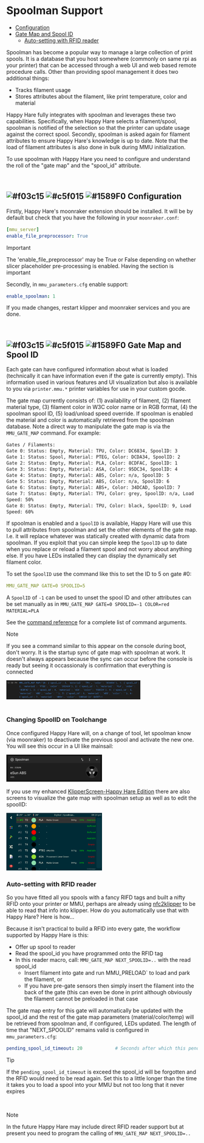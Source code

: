 # Spoolman Support
- [Configuration](#---configuration)<br>
- [Gate Map and Spool ID](#---gate-map-and-spool-id)<br>
  - [Auto-setting with RFID reader](#auto-setting-with-rfid-reader)<br>

Spoolman has become a popular way to manage a large collection of print spools. It is a database that you host somewhere (commonly on same rpi as your printer) that can be accessed through a web UI and web based remote procedure calls. Other than providing spool management it does two additional things:
- Tracks filament usage
- Stores attributes about the filament, like print temperature, color and material

Happy Hare fully integrates with spoolman and leverages these two capabilities. Specifically, when Happy Hare selects a filament/spool, spoolman is notified of the selection so that the printer can update usage against the correct spool.  Secondly, spoolman is asked again for filament attributes to ensure Happy Hare's knowledge is up to date. Note that the load of filament attributes is also done in bulk during MMU initialization.

To use spoolman with Happy Hare you need to configure and understand the roll of the "gate map" and the "spool_id" attribute.

<br>

## ![#f03c15](/doc/f03c15.png) ![#c5f015](/doc/c5f015.png) ![#1589F0](/doc/1589F0.png) Configuration

Firstly, Happy Hare's moonraker extension should be installed. It will be by default but check that you have the following in your `moonraker.conf`:
```yml
[mmu_server]
enable_file_preprocessor: True
```
> [!IMPORTANT]  
> The 'enable_file_preprocessor' may be True or False depending on whether slicer placeholder pre-processing is enabled. Having the section is important

Secondly, in `mmu_parameters.cfg` enable support:
```yml
enable_spoolman: 1
```
If you made changes, restart klipper and moonraker services and you are done.

<br>

## ![#f03c15](/doc/f03c15.png) ![#c5f015](/doc/c5f015.png) ![#1589F0](/doc/1589F0.png) Gate Map and Spool ID

Each gate can have configured information about what is loaded (technically it can have information even if the gate is currently empty). This information used in various features and UI visualization but also is available to you via `printer.mmu.*` printer variables for use in your custom gocde.

The gate map currently consists of: (1) availability of filament, (2) filament material type, (3) filament color in W3C color name or in RGB format, (4) the spoolman spool ID, (5) load/unload speed override. If spoolman is enabled the material and color is automatically retrieved from the spoolman database. Note a direct way to manipulate the gate map is via the `MMU_GATE_MAP` command. For example:
```
Gates / Filaments:
Gate 0: Status: Empty, Material: TPU, Color: DC6834, SpoolID: 3
Gate 1: Status: Spool, Material: PTEG, Color: DCDA34, SpoolID: 2
Gate 2: Status: Empty, Material: PLA, Color: 8CDFAC, SpoolID: 1
Gate 3: Status: Empty, Material: ASA, Color: 95DC34, SpoolID: 4
Gate 4: Status: Empty, Material: ABS, Color: n/a, SpoolID: 5
Gate 5: Status: Empty, Material: ABS, Color: n/a, SpoolID: 6
Gate 6: Status: Empty, Material: ABS+, Color: 34DCAD, SpoolID: 7
Gate 7: Status: Empty, Material: TPU, Color: grey, SpoolID: n/a, Load Speed: 50%
Gate 8: Status: Empty, Material: TPU, Color: black, SpoolID: 9, Load Speed: 60%
```
If spoolman is enabled and a `SpoolID` is available, Happy Hare will use this to pull attributes from spoolman and set the other elements of the gate map. I.e. it will replace whatever was statically created with dynamic data from spoolman. If you exploit that you can simple keep the `SpoolID` up to date when you replace or reload a filament spool and not worry about anything else. If you have LEDs installed they can display the dynamically set filament color.

To set the `SpoolID` use the command like this to set the ID to 5 on gate #0:
```yml
MMU_GATE_MAP GATE=0 SPOOLID=5
```
A `SpoolID` of `-1` can be used to unset the spool ID and other attributes can be set manually as in `MMU_GATE_MAP GATE=0 SPOOLID=-1 COLOR=red MATERIAL=PLA`

See the [command reference](/doc/command_reference.md) for a complete list of command arguments.

> [!NOTE]  
> If you see a command similar to this appear on the console during boot, don't worry. It is the startup sync of gate map with spoolman at work. It doesn't always appears because the sync can occur before the console is ready but seeing it occassionaly is confirmation that everything is connected
> 
> <img src="/doc/spoolman_support/spoolman_update.png" width="70%">

<br>

### Changing SpoolID on Toolchange
Once configured Happy Hare will, on a change of tool, let spoolman know (via moonraker) to deactivate the previous spool and activate the new one. You will see this occur in a UI like mainsail:

<img src="/doc/spoolman_support/spoolman_mainsail.png" width="50%">

If you use my enhanced [KlipperScreen-Happy Hare Edition](https://github.com/moggieuk/KlipperScreen-Happy-Hare-Edition) there are also screens to visualize the gate map with spoolman setup as well as to edit the spoolID:

<img src="/doc/spoolman_support/spoolman_ks.png" width="50%">

<br>

### Auto-setting with RFID reader
So you have fitted all you spools with a fancy RIFD tags and built a nifty RFID onto your printer or MMU, perhaps are already using [nfc2klipper](https://github.com/bofh69/nfc2klipper) to be able to read that info into klipper. How do you automatically use that with Happy Hare?  Here is how...

Because it isn't practical to build a RFID into every gate, the workflow supported by Happy Hare is this:
- Offer up spool to reader
- Read the spool_id you have programmed onto the RFID tag
- In this reader macro, call: `MMU_GATE_MAP NEXT_SPOOLID=..` with the read spool_id
  - Insert filament into gate and run MMU_PRELOAD` to load and park the filament, or
  - If you have pre-gate sensors then simply insert the filament into the back of the gate (this can even be done in print although obviously the filament cannot be preloaded in that case

The gate map entry for this gate will automatically be updated with the spool_id and the rest of the gate map parameters (material/color/temp) will be retrieved from spoolman and, if configured, LEDs updated. The length of time that "NEXT_SPOOLID" remains valid is configured in `mmu_parameters.cfg`:
```yml
pending_spool_id_timeout: 20            # Seconds after which this pending spool_id (set with rfid) is voided
```

> [!TIP]  
> If the `pending_spool_id_timeout` is exceed the spool_id will be forgotten and the RFID would need to be read again. Set this to a little longer than the time it takes you to load a spool into your MMU but not too long that it never expires

<br>

> [!NOTE]  
> In the future Happy Hare may include direct RFID reader support but at present you need to program the calling of `MMU_GATE_MAP NEXT_SPOOLID=..`

